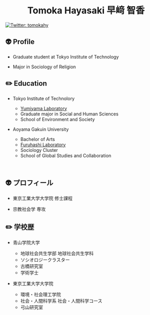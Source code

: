 <h1 align="center">Tomoka Hayasaki 早﨑 智香</h1>

[![Twitter: tomokahy](https://img.shields.io/twitter/follow/tomokahy?style=social)](https://twitter.com/tomokahy)

## :alien: Profile

- Graduate student at Tokyo Institute of Technology

- Major in Sociology of Religion

## :pencil2: Education 

- Tokyo Institute of Technolory

  - <a href="http://yumiyama.my.coocan.jp/">Yumiyama Laboratory</a>
  - Graduate major in Social and Human Sciences
  - School of Environment and Society

- Aoyama Gakuin University

  - Bachelor of Arts
  - <a href="https://github.com/furuhashilab">Furuhashi Laboratory</a>
  - Sociology Cluster
  - School of Global Studies and Collaboration

<br />

## :alien: プロフィール 

- 東京工業大学大学院 修士課程

- 宗教社会学 専攻

## :pencil2: 学校歴 

- 青山学院大学
  - 地球社会共生学部 地球社会共生学科
  - ソシオロジークラスター
  - 古橋研究室
  - 学術学士

- 東京工業大学大学院
  - 環境・社会理工学院
  - 社会・人間科学系 社会・人間科学コース
  - 弓山研究室


